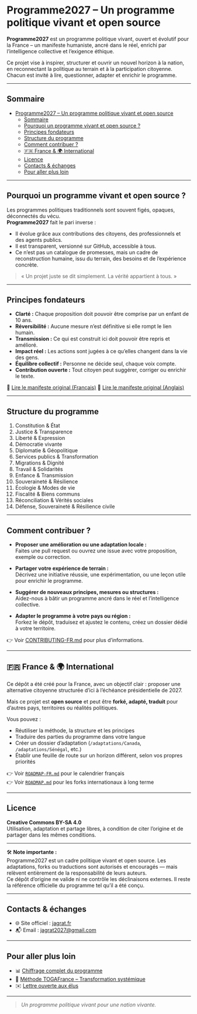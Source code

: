 # Programme2027 – Un programme politique vivant et open source

**Programme2027** est un programme politique vivant, ouvert et évolutif pour la France – un manifeste humaniste, ancré dans le réel, enrichi par l’intelligence collective et l’exigence éthique.

Ce projet vise à inspirer, structurer et ouvrir un nouvel horizon à la nation, en reconnectant la politique au terrain et à la participation citoyenne.  
Chacun est invité à lire, questionner, adapter et enrichir le programme.

---

## Sommaire

- [Programme2027 – Un programme politique vivant et open source](#programme2027--un-programme-politique-vivant-et-open-source)
  - [Sommaire](#sommaire)
  - [Pourquoi un programme vivant et open source ?](#pourquoi-un-programme-vivant-et-open-source)
  - [Principes fondateurs](#principes-fondateurs)
  - [Structure du programme](#structure-du-programme)
  - [Comment contribuer ?](#comment-contribuer)
  - [🇫🇷 France \& 🌍 International](#-france---international)
  - [Licence](#licence)
  - [Contacts \& échanges](#contacts--échanges)
  - [Pour aller plus loin](#pour-aller-plus-loin)

---

## Pourquoi un programme vivant et open source ?

Les programmes politiques traditionnels sont souvent figés, opaques, déconnectés du vécu.  
**Programme2027** fait le pari inverse :

- Il évolue grâce aux contributions des citoyens, des professionnels et des agents publics.
- Il est transparent, versionné sur GitHub, accessible à tous.
- Ce n’est pas un catalogue de promesses, mais un cadre de reconstruction humaine, issu du terrain, des besoins et de l’expérience concrète.

> « Un projet juste se dit simplement. La vérité appartient à tous. »

---

## Principes fondateurs

- **Clarté :** Chaque proposition doit pouvoir être comprise par un enfant de 10 ans.
- **Réversibilité :** Aucune mesure n’est définitive si elle rompt le lien humain.
- **Transmission :** Ce qui est construit ici doit pouvoir être repris et amélioré.
- **Impact réel :** Les actions sont jugées à ce qu’elles changent dans la vie des gens.
- **Équilibre collectif :** Personne ne décide seul, chaque voix compte.
- **Contribution ouverte :** Tout citoyen peut suggérer, corriger ou enrichir le texte.

📄 [Lire le manifeste original (Français)](./medias/Programme%202027%20–%20Jagrat%20–%20Une%20boussole%20pour%20ceux%20qui%20doutent.pdf)
📄 [Lire le manifeste original (Anglais)](./medias/2027%20Programme%20–%20Jagrat%20–%20A%20Compass%20for%20Those%20Who%20Doubt.pdf) 

---

## Structure du programme

1. Constitution & État  
2. Justice & Transparence  
3. Liberté & Expression  
4. Démocratie vivante  
5. Diplomatie & Géopolitique  
6. Services publics & Transformation  
7. Migrations & Dignité  
8. Travail & Solidarités  
9. Enfance & Transmission  
10. Souveraineté & Résilience  
11. Écologie & Modes de vie  
12. Fiscalité & Biens communs  
13. Réconciliation & Vérités sociales  
14. Défense, Souveraineté & Résilience civile

---

## Comment contribuer ?

- **Proposer une amélioration ou une adaptation locale :**  
  Faites une pull request ou ouvrez une issue avec votre proposition, exemple ou correction.

- **Partager votre expérience de terrain :**  
  Décrivez une initiative réussie, une expérimentation, ou une leçon utile pour enrichir le programme.

- **Suggérer de nouveaux principes, mesures ou structures :**  
  Aidez-nous à bâtir un programme ancré dans le réel et l’intelligence collective.

- **Adapter le programme à votre pays ou région :**  
  Forkez le dépôt, traduisez et ajustez le contenu, créez un dossier dédié à votre territoire.

👉 Voir [CONTRIBUTING-FR.md](./CONTRIBUTING-FR.md) pour plus d’informations.

---

## 🇫🇷 France & 🌍 International

Ce dépôt a été créé pour la France, avec un objectif clair : proposer une alternative citoyenne structurée d’ici à l’échéance présidentielle de 2027.

Mais ce projet est **open source** et peut être **forké, adapté, traduit** pour d’autres pays, territoires ou réalités politiques.

Vous pouvez :
- Réutiliser la méthode, la structure et les principes
- Traduire des parties du programme dans votre langue
- Créer un dossier d’adaptation (`/adaptations/Canada`, `/adaptations/Sénégal`, etc.)
- Établir une feuille de route sur un horizon différent, selon vos propres priorités

👉 Voir [`ROADMAP-FR.md`](./ROADMAP-FR.md) pour le calendrier français  
👉 Voir [`ROADMAP.md`](./ROADMAP.md) pour les forks internationaux à long terme

---

## Licence

**Creative Commons BY-SA 4.0**  
Utilisation, adaptation et partage libres, à condition de citer l’origine et de partager dans les mêmes conditions.

---

🛠️ **Note importante :**  
Programme2027 est un cadre politique vivant et open source. Les adaptations, forks ou traductions sont autorisés et encouragés — mais relèvent entièrement de la responsabilité de leurs auteurs.  
Ce dépôt d’origine ne valide ni ne contrôle les déclinaisons externes. Il reste la référence officielle du programme tel qu’il a été conçu.

---

## Contacts & échanges

- 🌐 Site officiel : [jagrat.fr](https://www.jagrat.fr)
- 📬 Email : [jagrat2027@gmail.com](mailto:jagrat2027@gmail.com)

---

## Pour aller plus loin

- 📊 [Chiffrage complet du programme](./international/france/finance/README-FR.md)
- 📘 [Méthode TOGAFrance – Transformation systémique](https://github.com/jagrat2027/TOGAFrance)
- ✉️ [Lettre ouverte aux élus](./vision/Lettre_aux_elus.md)

---

> *Un programme politique vivant pour une nation vivante.*
